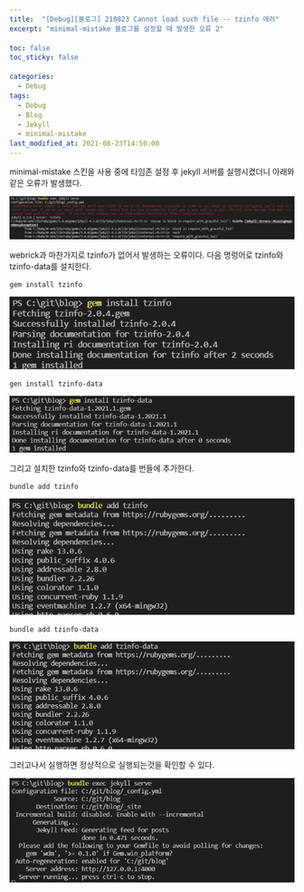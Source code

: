 ```yaml
---
title:  "[Debug][블로그] 210823 Cannot load such file -- tzinfo 에러"
excerpt: "minimal-mistake 블로그를 설정할 때 발생한 오류 2"

toc: false
toc_sticky: false

categories:
  - Debug
tags:
  - Debug
  - Blog
  - Jekyll
  - minimal-mistake
last_modified_at: 2021-08-23T14:50:00
---
```


minimal-mistake 스킨을 사용 중에 타임존 설정 후 jekyll 서버를 실행시켰더니 아래와 같은 오류가 발생했다.
<p class="code"><img src="/assets/images/21090604.png" /></p>

webrick과 마찬가지로 tzinfo가 없어서 발생하는 오류이다.
다음 명렁어로 tzinfo와 tzinfo-data를 설치한다.

```
gem install tzinfo
```
<p class="code"><img src="/assets/images/21090605.png" /></p>

```
gen install tzinfo-data
```

<p class="code"><img src="/assets/images/21090606.png" /></p>

그리고 설치한 tzinfo와 tzinfo-data를 번들에 추가한다.

```
bundle add tzinfo
```

<p class="code"><img src="/assets/images/21090607.png" /></p>

```
bundle add tzinfo-data
```

<p class="code"><img src="/assets/images/21090608.png" /></p>

그러고나서 실행하면 정상적으로 실행되는것을 확인할 수 있다.

<p class="code"><img src="/assets/images/21090609.png" /></p>

